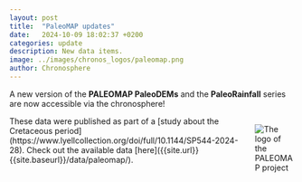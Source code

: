 ```yaml
---
layout: post
title:  "PaleoMAP updates"
date:   2024-10-09 18:02:37 +0200
categories: update
description: New data items.
image: ../images/chronos_logos/paleomap.png
author: Chronosphere
---
```



A new version of the **PALEOMAP PaleoDEMs** and the **PaleoRainfall** series are now accessible via the chronosphere!

<div class="columns">
<div class="column is-7" markdown="1">
These data were published as part of a [study about the Cretaceous period](https://www.lyellcollection.org/doi/full/10.1144/SP544-2024-28). Check out the available data [here]({{site.url}}{{site.baseurl}}/data/paleomap/).
</div>
<div class="column is-5" markdown="1">

![The logo of the PALEOMAP project]({{site.url}}{{site.baseurl}}/images/chronos_logos/paleomap.png)

</div>
</div>

	

